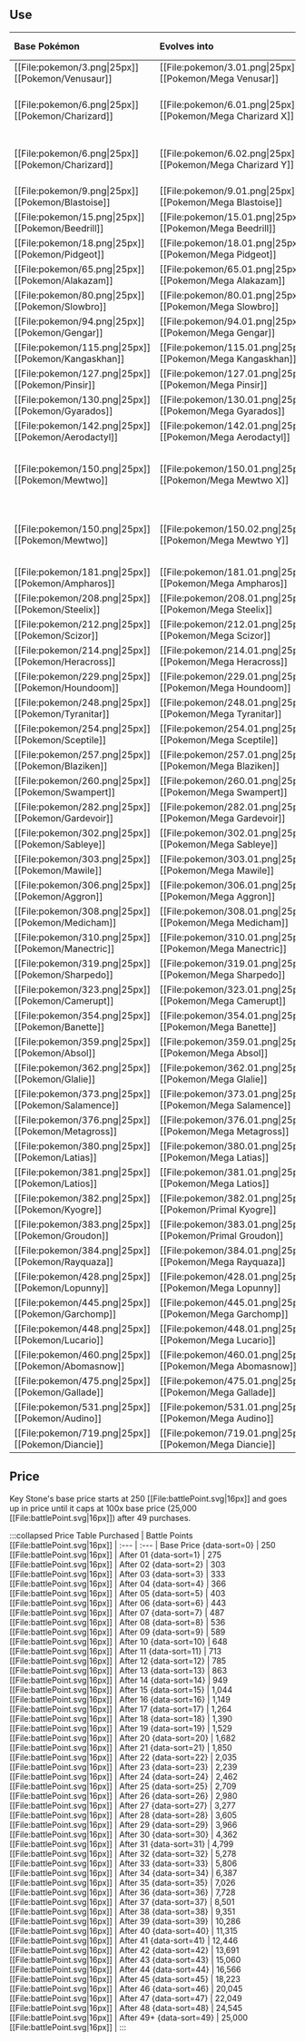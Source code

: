 ## Use
Base Pokémon |Evolves into |Available in
:---|:---|:---
[[File:pokemon/3.png\|25px]] [[Pokemon/Venusaur]]  | [[File:pokemon/3.01.png\|25px]] [[Pokemon/Mega Venusar]] |Kalos onward
[[File:pokemon/6.png\|25px]] [[Pokemon/Charizard]]  | [[File:pokemon/6.01.png\|25px]] [[Pokemon/Mega Charizard X]] |Kalos onward during the day
[[File:pokemon/6.png\|25px]] [[Pokemon/Charizard]]  | [[File:pokemon/6.02.png\|25px]] [[Pokemon/Mega Charizard Y]] |Kalos onward during the night
[[File:pokemon/9.png\|25px]] [[Pokemon/Blastoise]]  | [[File:pokemon/9.01.png\|25px]] [[Pokemon/Mega Blastoise]] |Kalos onward
[[File:pokemon/15.png\|25px]] [[Pokemon/Beedrill]]  | [[File:pokemon/15.01.png\|25px]] [[Pokemon/Mega Beedrill]] |Kalos onward
[[File:pokemon/18.png\|25px]] [[Pokemon/Pidgeot]]  | [[File:pokemon/18.01.png\|25px]] [[Pokemon/Mega Pidgeot]] |Kalos onward
[[File:pokemon/65.png\|25px]] [[Pokemon/Alakazam]]  | [[File:pokemon/65.01.png\|25px]] [[Pokemon/Mega Alakazam]] |Kalos onward
[[File:pokemon/80.png\|25px]] [[Pokemon/Slowbro]]  | [[File:pokemon/80.01.png\|25px]] [[Pokemon/Mega Slowbro]] |Kalos onward
[[File:pokemon/94.png\|25px]] [[Pokemon/Gengar]]  | [[File:pokemon/94.01.png\|25px]] [[Pokemon/Mega Gengar]] |Kalos onward
[[File:pokemon/115.png\|25px]] [[Pokemon/Kangaskhan]]  | [[File:pokemon/115.01.png\|25px]] [[Pokemon/Mega Kangaskhan]] |Kalos onward
[[File:pokemon/127.png\|25px]] [[Pokemon/Pinsir]]  | [[File:pokemon/127.01.png\|25px]] [[Pokemon/Mega Pinsir]] |Kalos onward
[[File:pokemon/130.png\|25px]] [[Pokemon/Gyarados]]  | [[File:pokemon/130.01.png\|25px]] [[Pokemon/Mega Gyarados]] |Kalos onward
[[File:pokemon/142.png\|25px]] [[Pokemon/Aerodactyl]]  | [[File:pokemon/142.01.png\|25px]] [[Pokemon/Mega Aerodactyl]] |Kalos onward
[[File:pokemon/150.png\|25px]] [[Pokemon/Mewtwo]]  | [[File:pokemon/150.01.png\|25px]] [[Pokemon/Mega Mewtwo X]] |Kalos onward during the day or dusk
[[File:pokemon/150.png\|25px]] [[Pokemon/Mewtwo]]  | [[File:pokemon/150.02.png\|25px]] [[Pokemon/Mega Mewtwo Y]] |Kalos onward during the night or dawn
[[File:pokemon/181.png\|25px]] [[Pokemon/Ampharos]]  | [[File:pokemon/181.01.png\|25px]] [[Pokemon/Mega Ampharos]] |Kalos onward
[[File:pokemon/208.png\|25px]] [[Pokemon/Steelix]]  | [[File:pokemon/208.01.png\|25px]] [[Pokemon/Mega Steelix]] |Kalos onward
[[File:pokemon/212.png\|25px]] [[Pokemon/Scizor]]  | [[File:pokemon/212.01.png\|25px]] [[Pokemon/Mega Scizor]] |Kalos onward
[[File:pokemon/214.png\|25px]] [[Pokemon/Heracross]]  | [[File:pokemon/214.01.png\|25px]] [[Pokemon/Mega Heracross]] |Kalos onward
[[File:pokemon/229.png\|25px]] [[Pokemon/Houndoom]]  | [[File:pokemon/229.01.png\|25px]] [[Pokemon/Mega Houndoom]] |Kalos onward
[[File:pokemon/248.png\|25px]] [[Pokemon/Tyranitar]]  | [[File:pokemon/248.01.png\|25px]] [[Pokemon/Mega Tyranitar]] |Kalos onward
[[File:pokemon/254.png\|25px]] [[Pokemon/Sceptile]]  | [[File:pokemon/254.01.png\|25px]] [[Pokemon/Mega Sceptile]] |Kalos onward
[[File:pokemon/257.png\|25px]] [[Pokemon/Blaziken]]  | [[File:pokemon/257.01.png\|25px]] [[Pokemon/Mega Blaziken]] |Kalos onward
[[File:pokemon/260.png\|25px]] [[Pokemon/Swampert]]  | [[File:pokemon/260.01.png\|25px]] [[Pokemon/Mega Swampert]] |Kalos onward
[[File:pokemon/282.png\|25px]] [[Pokemon/Gardevoir]]  | [[File:pokemon/282.01.png\|25px]] [[Pokemon/Mega Gardevoir]] |Kalos onward
[[File:pokemon/302.png\|25px]] [[Pokemon/Sableye]]  | [[File:pokemon/302.01.png\|25px]] [[Pokemon/Mega Sableye]] |Kalos onward
[[File:pokemon/303.png\|25px]] [[Pokemon/Mawile]]  | [[File:pokemon/303.01.png\|25px]] [[Pokemon/Mega Mawile]] |Kalos onward
[[File:pokemon/306.png\|25px]] [[Pokemon/Aggron]]  | [[File:pokemon/306.01.png\|25px]] [[Pokemon/Mega Aggron]] |Kalos onward
[[File:pokemon/308.png\|25px]] [[Pokemon/Medicham]]  | [[File:pokemon/308.01.png\|25px]] [[Pokemon/Mega Medicham]] |Kalos onward
[[File:pokemon/310.png\|25px]] [[Pokemon/Manectric]]  | [[File:pokemon/310.01.png\|25px]] [[Pokemon/Mega Manectric]] |Kalos onward
[[File:pokemon/319.png\|25px]] [[Pokemon/Sharpedo]]  | [[File:pokemon/319.01.png\|25px]] [[Pokemon/Mega Sharpedo]] |Kalos onward
[[File:pokemon/323.png\|25px]] [[Pokemon/Camerupt]]  | [[File:pokemon/323.01.png\|25px]] [[Pokemon/Mega Camerupt]] |Kalos onward
[[File:pokemon/354.png\|25px]] [[Pokemon/Banette]]  | [[File:pokemon/354.01.png\|25px]] [[Pokemon/Mega Banette]] |Kalos onward
[[File:pokemon/359.png\|25px]] [[Pokemon/Absol]]  | [[File:pokemon/359.01.png\|25px]] [[Pokemon/Mega Absol]] |Kalos onward
[[File:pokemon/362.png\|25px]] [[Pokemon/Glalie]]  | [[File:pokemon/362.01.png\|25px]] [[Pokemon/Mega Glalie]] |Kalos onward
[[File:pokemon/373.png\|25px]] [[Pokemon/Salamence]]  | [[File:pokemon/373.01.png\|25px]] [[Pokemon/Mega Salamence]] |Kalos onward
[[File:pokemon/376.png\|25px]] [[Pokemon/Metagross]]  | [[File:pokemon/376.01.png\|25px]] [[Pokemon/Mega Metagross]] |Kalos onward
[[File:pokemon/380.png\|25px]] [[Pokemon/Latias]]  | [[File:pokemon/380.01.png\|25px]] [[Pokemon/Mega Latias]] |Kalos onward
[[File:pokemon/381.png\|25px]] [[Pokemon/Latios]]  | [[File:pokemon/381.01.png\|25px]] [[Pokemon/Mega Latios]] |Kalos onward
[[File:pokemon/382.png\|25px]] [[Pokemon/Kyogre]]  | [[File:pokemon/382.01.png\|25px]] [[Pokemon/Primal Kyogre]] |Kalos onward
[[File:pokemon/383.png\|25px]] [[Pokemon/Groudon]]  | [[File:pokemon/383.01.png\|25px]] [[Pokemon/Primal Groudon]] |Kalos onward
[[File:pokemon/384.png\|25px]] [[Pokemon/Rayquaza]]  | [[File:pokemon/384.01.png\|25px]] [[Pokemon/Mega Rayquaza]] |Kalos onward
[[File:pokemon/428.png\|25px]] [[Pokemon/Lopunny]]  | [[File:pokemon/428.01.png\|25px]] [[Pokemon/Mega Lopunny]] |Kalos onward
[[File:pokemon/445.png\|25px]] [[Pokemon/Garchomp]]  | [[File:pokemon/445.01.png\|25px]] [[Pokemon/Mega Garchomp]] |Kalos onward
[[File:pokemon/448.png\|25px]] [[Pokemon/Lucario]]  | [[File:pokemon/448.01.png\|25px]] [[Pokemon/Mega Lucario]] |Kalos onward
[[File:pokemon/460.png\|25px]] [[Pokemon/Abomasnow]]  | [[File:pokemon/460.01.png\|25px]] [[Pokemon/Mega Abomasnow]] |Kalos onward
[[File:pokemon/475.png\|25px]] [[Pokemon/Gallade]]  | [[File:pokemon/475.01.png\|25px]] [[Pokemon/Mega Gallade]] |Kalos onward
[[File:pokemon/531.png\|25px]] [[Pokemon/Audino]]  | [[File:pokemon/531.01.png\|25px]] [[Pokemon/Mega Audino]] |Kalos onward
[[File:pokemon/719.png\|25px]] [[Pokemon/Diancie]]  | [[File:pokemon/719.01.png\|25px]] [[Pokemon/Mega Diancie]] |Kalos onward

## Price
Key Stone's base price starts at 250 [[File:battlePoint.svg\|16px]] and goes up in price until it caps at 100x base price (25,000 [[File:battlePoint.svg\|16px]]) after 49 purchases.

:::collapsed Price Table
Purchased | Battle Points [[File:battlePoint.svg\|16px]] |
:--- | :--- |
Base Price {data-sort=0} | 250 [[File:battlePoint.svg\|16px]] |
After 01 {data-sort=1} | 275 [[File:battlePoint.svg\|16px]] |
After 02 {data-sort=2} | 303 [[File:battlePoint.svg\|16px]] |
After 03 {data-sort=3} | 333 [[File:battlePoint.svg\|16px]] |
After 04 {data-sort=4} | 366 [[File:battlePoint.svg\|16px]] |
After 05 {data-sort=5} | 403 [[File:battlePoint.svg\|16px]] |
After 06 {data-sort=6} | 443 [[File:battlePoint.svg\|16px]] |
After 07 {data-sort=7} | 487 [[File:battlePoint.svg\|16px]] |
After 08 {data-sort=8} | 536 [[File:battlePoint.svg\|16px]] |
After 09 {data-sort=9} | 589 [[File:battlePoint.svg\|16px]] |
After 10 {data-sort=10} | 648 [[File:battlePoint.svg\|16px]] |
After 11 {data-sort=11} | 713 [[File:battlePoint.svg\|16px]] |
After 12 {data-sort=12} | 785 [[File:battlePoint.svg\|16px]] |
After 13 {data-sort=13} | 863 [[File:battlePoint.svg\|16px]] |
After 14 {data-sort=14} | 949 [[File:battlePoint.svg\|16px]] |
After 15 {data-sort=15} | 1,044 [[File:battlePoint.svg\|16px]] |
After 16 {data-sort=16} | 1,149 [[File:battlePoint.svg\|16px]] |
After 17 {data-sort=17} | 1,264 [[File:battlePoint.svg\|16px]] |
After 18 {data-sort=18} | 1,390 [[File:battlePoint.svg\|16px]] |
After 19 {data-sort=19} | 1,529 [[File:battlePoint.svg\|16px]] |
After 20 {data-sort=20} | 1,682 [[File:battlePoint.svg\|16px]] |
After 21 {data-sort=21} | 1,850 [[File:battlePoint.svg\|16px]] |
After 22 {data-sort=22} | 2,035 [[File:battlePoint.svg\|16px]] |
After 23 {data-sort=23} | 2,239 [[File:battlePoint.svg\|16px]] |
After 24 {data-sort=24} | 2,462 [[File:battlePoint.svg\|16px]] |
After 25 {data-sort=25} | 2,709 [[File:battlePoint.svg\|16px]] |
After 26 {data-sort=26} | 2,980 [[File:battlePoint.svg\|16px]] |
After 27 {data-sort=27} | 3,277 [[File:battlePoint.svg\|16px]] |
After 28 {data-sort=28} | 3,605 [[File:battlePoint.svg\|16px]] |
After 29 {data-sort=29} | 3,966 [[File:battlePoint.svg\|16px]] |
After 30 {data-sort=30} | 4,362 [[File:battlePoint.svg\|16px]] |
After 31 {data-sort=31} | 4,799 [[File:battlePoint.svg\|16px]] |
After 32 {data-sort=32} | 5,278 [[File:battlePoint.svg\|16px]] |
After 33 {data-sort=33} | 5,806 [[File:battlePoint.svg\|16px]] |
After 34 {data-sort=34} | 6,387 [[File:battlePoint.svg\|16px]] |
After 35 {data-sort=35} | 7,026 [[File:battlePoint.svg\|16px]] |
After 36 {data-sort=36} | 7,728 [[File:battlePoint.svg\|16px]] |
After 37 {data-sort=37} | 8,501 [[File:battlePoint.svg\|16px]] |
After 38 {data-sort=38} | 9,351 [[File:battlePoint.svg\|16px]] |
After 39 {data-sort=39} | 10,286 [[File:battlePoint.svg\|16px]] |
After 40 {data-sort=40} | 11,315 [[File:battlePoint.svg\|16px]] |
After 41 {data-sort=41} | 12,446 [[File:battlePoint.svg\|16px]] |
After 42 {data-sort=42} | 13,691 [[File:battlePoint.svg\|16px]] |
After 43 {data-sort=43} | 15,060 [[File:battlePoint.svg\|16px]] |
After 44 {data-sort=44} | 16,566 [[File:battlePoint.svg\|16px]] |
After 45 {data-sort=45} | 18,223 [[File:battlePoint.svg\|16px]] |
After 46 {data-sort=46} | 20,045 [[File:battlePoint.svg\|16px]] |
After 47 {data-sort=47} | 22,049 [[File:battlePoint.svg\|16px]] |
After 48 {data-sort=48} | 24,545 [[File:battlePoint.svg\|16px]] |
After 49+ {data-sort=49} | 25,000 [[File:battlePoint.svg\|16px]] |
:::
